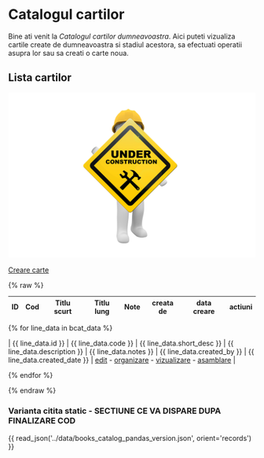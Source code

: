 <!-- #NOTE

    * page dedicated for books catalog

    * for Jinja fields processable @ server-side use `{% raw %} ... {% endraw %}` construction to remain in resulted HTML afer 1st compilation with mkdocs

 -->


# Catalogul cartilor

Bine ati venit la *Catalogul cartilor dumneavoastra*. Aici puteti vizualiza cartile create de dumneavoastra si stadiul acestora, sa efectuati operatii asupra lor sau sa creati o carte noua.




## Lista cartilor

![wip page](../pictures/under_maintenance.png) <!--#FIXME drop me when finish -->


[Creare carte](newb/) <!-- #NOTE this button naturally stay here, before books table -->


{% raw %}

| ID  | Cod | Titlu scurt | Titlu lung | Note | creata de | data creare | actiuni |
| --- | --- | ----------- | ---------- | ---- | --------- | ----------- | ------- |



<!--#TODO
- Jinja for loop to display all sent rows
- in first version ignore actions which need to be links to an api routes with book id from st column
------ end of #TODO plan-->


{% for line_data in bcat_data %}

| {{ line_data.id }} | {{ line_data.code }} | {{ line_data.short_desc }} | {{ line_data.description }} | {{ line_data.notes }} | {{ line_data.created_by }} | {{ line_data.created_date }} | [edit](edtb/) - [organizare](orgm/) - [vizualizare](prvb/) - [asamblare](dplb/) |

{% endfor %}



{% endraw %}





### Varianta citita static - SECTIUNE CE VA DISPARE DUPA FINALIZARE COD <!--#FIXME this section will de dropped - kept just to compare -->

{{ read_json('../data/books_catalog_pandas_version.json', orient='records') }} <!--#FIXME this section will de dropped - kept just to compare -->
